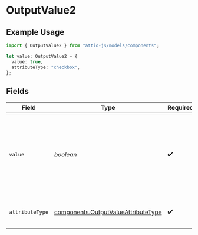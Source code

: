 # OutputValue2

## Example Usage

```typescript
import { OutputValue2 } from "attio-js/models/components";

let value: OutputValue2 = {
  value: true,
  attributeType: "checkbox",
};
```

## Fields

| Field                                                                                                                  | Type                                                                                                                   | Required                                                                                                               | Description                                                                                                            | Example                                                                                                                |
| ---------------------------------------------------------------------------------------------------------------------- | ---------------------------------------------------------------------------------------------------------------------- | ---------------------------------------------------------------------------------------------------------------------- | ---------------------------------------------------------------------------------------------------------------------- | ---------------------------------------------------------------------------------------------------------------------- |
| `value`                                                                                                                | *boolean*                                                                                                              | :heavy_check_mark:                                                                                                     | A boolean representing whether the checkbox is checked or not. The string values 'true' and 'false' are also accepted. | true                                                                                                                   |
| `attributeType`                                                                                                        | [components.OutputValueAttributeType](../../models/components/outputvalueattributetype.md)                             | :heavy_check_mark:                                                                                                     | The attribute type of the value.                                                                                       | checkbox                                                                                                               |